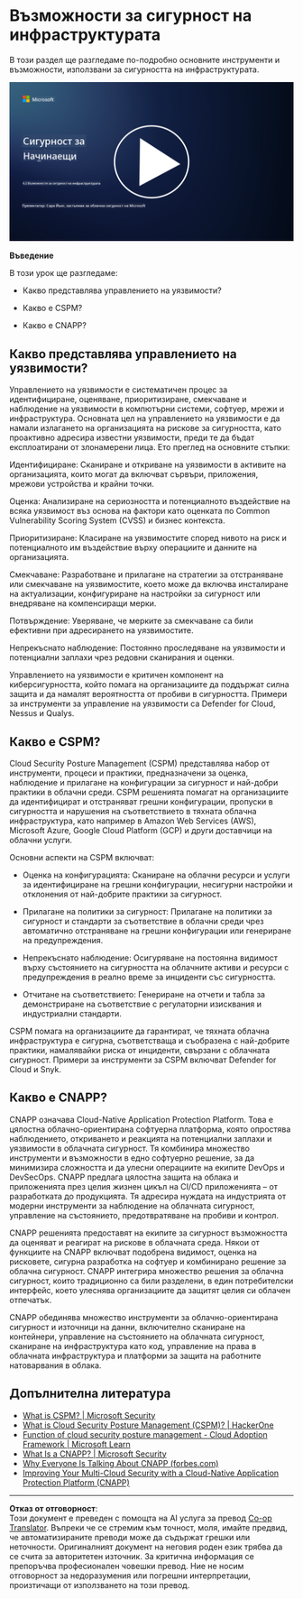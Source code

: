 <!--
CO_OP_TRANSLATOR_METADATA:
{
  "original_hash": "7d79ba0e7668b3bdae1fba7aa047f6c0",
  "translation_date": "2025-09-03T20:51:09+00:00",
  "source_file": "6.2 Infrastructure security capabilities.md",
  "language_code": "bg"
}
-->
# Възможности за сигурност на инфраструктурата

В този раздел ще разгледаме по-подробно основните инструменти и възможности, използвани за сигурността на инфраструктурата.

[![Гледайте видеото](../../translated_images/6-2_placeholder.f7538e1d434bd1ef305625337af1f71c49c86582d6f2d5dbc0d349cae2086e01.bg.png)](https://learn-video.azurefd.net/vod/player?id=cc87bbae-0fea-4899-9f09-868724719b96)

**Въведение**

В този урок ще разгледаме:

- Какво представлява управлението на уязвимости?

- Какво е CSPM?

- Какво е CNAPP?

## Какво представлява управлението на уязвимости?

Управлението на уязвимости е систематичен процес за идентифициране, оценяване, приоритизиране, смекчаване и наблюдение на уязвимости в компютърни системи, софтуер, мрежи и инфраструктура. Основната цел на управлението на уязвимости е да намали излагането на организацията на рискове за сигурността, като проактивно адресира известни уязвимости, преди те да бъдат експлоатирани от злонамерени лица. Ето преглед на основните стъпки:

Идентифициране: Сканиране и откриване на уязвимости в активите на организацията, които могат да включват сървъри, приложения, мрежови устройства и крайни точки.

Оценка: Анализиране на сериозността и потенциалното въздействие на всяка уязвимост въз основа на фактори като оценката по Common Vulnerability Scoring System (CVSS) и бизнес контекста.

Приоритизиране: Класиране на уязвимостите според нивото на риск и потенциалното им въздействие върху операциите и данните на организацията.

Смекчаване: Разработване и прилагане на стратегии за отстраняване или смекчаване на уязвимостите, което може да включва инсталиране на актуализации, конфигуриране на настройки за сигурност или внедряване на компенсиращи мерки.

Потвърждение: Уверяване, че мерките за смекчаване са били ефективни при адресирането на уязвимостите.

Непрекъснато наблюдение: Постоянно проследяване на уязвимости и потенциални заплахи чрез редовни сканирания и оценки.

Управлението на уязвимости е критичен компонент на киберсигурността, който помага на организациите да поддържат силна защита и да намалят вероятността от пробиви в сигурността. Примери за инструменти за управление на уязвимости са Defender for Cloud, Nessus и Qualys.

## Какво е CSPM?

Cloud Security Posture Management (CSPM) представлява набор от инструменти, процеси и практики, предназначени за оценка, наблюдение и прилагане на конфигурации за сигурност и най-добри практики в облачни среди. CSPM решенията помагат на организациите да идентифицират и отстраняват грешни конфигурации, пропуски в сигурността и нарушения на съответствието в тяхната облачна инфраструктура, като например в Amazon Web Services (AWS), Microsoft Azure, Google Cloud Platform (GCP) и други доставчици на облачни услуги.

Основни аспекти на CSPM включват:

- Оценка на конфигурацията: Сканиране на облачни ресурси и услуги за идентифициране на грешни конфигурации, несигурни настройки и отклонения от най-добрите практики за сигурност.

- Прилагане на политики за сигурност: Прилагане на политики за сигурност и стандарти за съответствие в облачни среди чрез автоматично отстраняване на грешни конфигурации или генериране на предупреждения.

- Непрекъснато наблюдение: Осигуряване на постоянна видимост върху състоянието на сигурността на облачните активи и ресурси с предупреждения в реално време за инциденти със сигурността.

- Отчитане на съответствието: Генериране на отчети и табла за демонстриране на съответствие с регулаторни изисквания и индустриални стандарти.

CSPM помага на организациите да гарантират, че тяхната облачна инфраструктура е сигурна, съответстваща и съобразена с най-добрите практики, намалявайки риска от инциденти, свързани с облачната сигурност. Примери за инструменти за CSPM включват Defender for Cloud и Snyk.

## Какво е CNAPP?

CNAPP означава Cloud-Native Application Protection Platform. Това е цялостна облачно-ориентирана софтуерна платформа, която опростява наблюдението, откриването и реакцията на потенциални заплахи и уязвимости в облачната сигурност. Тя комбинира множество инструменти и възможности в едно софтуерно решение, за да минимизира сложността и да улесни операциите на екипите DevOps и DevSecOps. CNAPP предлага цялостна защита на облака и приложенията през целия жизнен цикъл на CI/CD приложенията – от разработката до продукцията. Тя адресира нуждата на индустрията от модерни инструменти за наблюдение на облачната сигурност, управление на състоянието, предотвратяване на пробиви и контрол.

CNAPP решенията предоставят на екипите за сигурност възможността да оценяват и реагират на рискове в облачната среда. Някои от функциите на CNAPP включват подобрена видимост, оценка на рисковете, сигурна разработка на софтуер и комбинирано решение за облачна сигурност. CNAPP интегрира множество решения за облачна сигурност, които традиционно са били разделени, в един потребителски интерфейс, което улеснява организациите да защитят целия си облачен отпечатък.

CNAPP обединява множество инструменти за облачно-ориентирана сигурност и източници на данни, включително сканиране на контейнери, управление на състоянието на облачната сигурност, сканиране на инфраструктура като код, управление на права в облачната инфраструктура и платформи за защита на работните натоварвания в облака.

## Допълнителна литература
- [What is CSPM? | Microsoft Security](https://www.microsoft.com/security/business/security-101/what-is-cspm?WT.mc_id=academic-96948-sayoung)
- [What is Cloud Security Posture Management (CSPM)? | HackerOne](https://www.hackerone.com/knowledge-center/what-cloud-security-posture-management)
- [Function of cloud security posture management - Cloud Adoption Framework | Microsoft Learn](https://learn.microsoft.com/azure/cloud-adoption-framework/organize/cloud-security-posture-management?WT.mc_id=academic-96948-sayoung)
- [What Is a CNAPP? | Microsoft Security](https://www.microsoft.com/security/business/security-101/what-is-cnapp?WT.mc_id=academic-96948-sayoung)
- [Why Everyone Is Talking About CNAPP (forbes.com)](https://www.forbes.com/sites/forbestechcouncil/2021/12/10/why-everyone-is-talking-about-cnapp/?sh=567275ca1549)
- [Improving Your Multi-Cloud Security with a Cloud-Native Application Protection Platform (CNAPP)](https://www.youtube.com/watch?v=5w42kQ_QjZg&t=212s)

---

**Отказ от отговорност**:  
Този документ е преведен с помощта на AI услуга за превод [Co-op Translator](https://github.com/Azure/co-op-translator). Въпреки че се стремим към точност, моля, имайте предвид, че автоматизираните преводи може да съдържат грешки или неточности. Оригиналният документ на неговия роден език трябва да се счита за авторитетен източник. За критична информация се препоръчва професионален човешки превод. Ние не носим отговорност за недоразумения или погрешни интерпретации, произтичащи от използването на този превод.